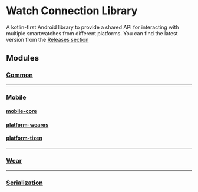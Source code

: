 # Watch Connection Library

A kotlin-first Android library to provide a shared API for interacting with multiple smartwatches from different platforms. You can find the latest version from the [Releases section](https://github.com/boswelja/WatchConnectionLib/releases)

## Modules

### [Common](https://github.com/boswelja/WatchConnectionLib/tree/main/common)

---

### Mobile

#### [mobile-core](https://github.com/boswelja/WatchConnectionLib/blob/main/mobile/mobile-core)

#### [platform-wearos](https://github.com/boswelja/WatchConnectionLib/blob/main/mobile/platform-wearos)

#### [platform-tizen](https://github.com/boswelja/WatchConnectionLib/blob/main/mobile/platform-tizen)

---

### [Wear](https://github.com/boswelja/WatchConnectionLib/tree/main/wear)

---

### [Serialization](https://github.com/boswelja/WatchConnectionLib/tree/main/serialization)
